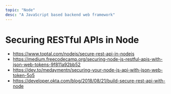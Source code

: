 ```yaml
---
topic: "Node"
desc: "A JavaScript based backend web framework"
---
```


# Securing RESTful APIs in Node

* <https://www.toptal.com/nodejs/secure-rest-api-in-nodejs>
* <https://medium.freecodecamp.org/securing-node-js-restful-apis-with-json-web-tokens-9f811a92bb52>
* <https://dev.to/medaymentn/securing-your-node-js-api-with-json-web-token-5o5>
* <https://developer.okta.com/blog/2018/08/21/build-secure-rest-api-with-node>
